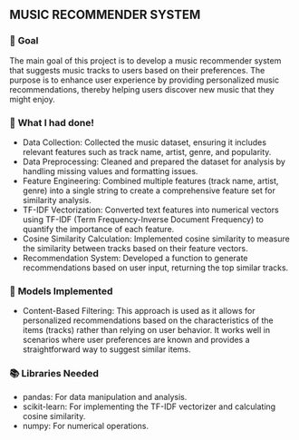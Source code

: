 ## MUSIC RECOMMENDER SYSTEM

### 🎯 **Goal**

The main goal of this project is to develop a music recommender system that suggests music tracks to users based on their preferences. The purpose is to enhance user experience by providing personalized music recommendations, thereby helping users discover new music that they might enjoy.

### 🧮 **What I had done!**

- Data Collection: Collected the music dataset, ensuring it includes relevant features such as track name, artist, genre, and popularity.
- Data Preprocessing: Cleaned and prepared the dataset for analysis by handling missing values and formatting issues.
- Feature Engineering: Combined multiple features (track name, artist, genre) into a single string to create a comprehensive feature set for similarity analysis.
- TF-IDF Vectorization: Converted text features into numerical vectors using TF-IDF (Term Frequency-Inverse Document Frequency) to quantify the importance of each feature.
- Cosine Similarity Calculation: Implemented cosine similarity to measure the similarity between tracks based on their feature vectors.
- Recommendation System: Developed a function to generate recommendations based on user input, returning the top similar tracks.

### 🚀 **Models Implemented**

- Content-Based Filtering: This approach is used as it allows for personalized recommendations based on the characteristics of the items (tracks) rather than relying on user behavior. It works well in scenarios where user preferences are known and provides a straightforward way to suggest similar items.

### 📚 **Libraries Needed**

- pandas: For data manipulation and analysis.
- scikit-learn: For implementing the TF-IDF vectorizer and calculating cosine similarity.
- numpy: For numerical operations.
